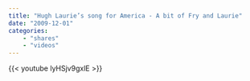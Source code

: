 ```yaml
---
title: "Hugh Laurie’s song for America - A bit of Fry and Laurie"
date: "2009-12-01"
categories:
    - "shares"
    - "videos"
---
```


{{< youtube lyHSjv9gxlE >}}
